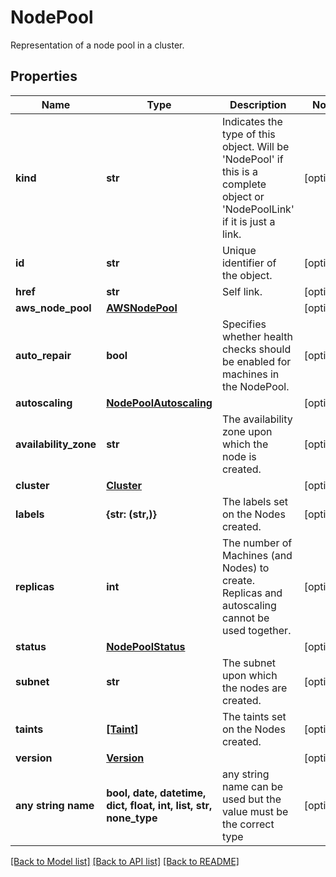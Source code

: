 # NodePool

Representation of a node pool in a cluster.

## Properties
Name | Type | Description | Notes
------------ | ------------- | ------------- | -------------
**kind** | **str** | Indicates the type of this object. Will be &#39;NodePool&#39; if this is a complete object or &#39;NodePoolLink&#39; if it is just a link. | [optional] 
**id** | **str** | Unique identifier of the object. | [optional] 
**href** | **str** | Self link. | [optional] 
**aws_node_pool** | [**AWSNodePool**](AWSNodePool.md) |  | [optional] 
**auto_repair** | **bool** | Specifies whether health checks should be enabled for machines in the NodePool. | [optional] 
**autoscaling** | [**NodePoolAutoscaling**](NodePoolAutoscaling.md) |  | [optional] 
**availability_zone** | **str** | The availability zone upon which the node is created. | [optional] 
**cluster** | [**Cluster**](Cluster.md) |  | [optional] 
**labels** | **{str: (str,)}** | The labels set on the Nodes created. | [optional] 
**replicas** | **int** | The number of Machines (and Nodes) to create. Replicas and autoscaling cannot be used together. | [optional] 
**status** | [**NodePoolStatus**](NodePoolStatus.md) |  | [optional] 
**subnet** | **str** | The subnet upon which the nodes are created. | [optional] 
**taints** | [**[Taint]**](Taint.md) | The taints set on the Nodes created. | [optional] 
**version** | [**Version**](Version.md) |  | [optional] 
**any string name** | **bool, date, datetime, dict, float, int, list, str, none_type** | any string name can be used but the value must be the correct type | [optional]

[[Back to Model list]](../README.md#documentation-for-models) [[Back to API list]](../README.md#documentation-for-api-endpoints) [[Back to README]](../README.md)



